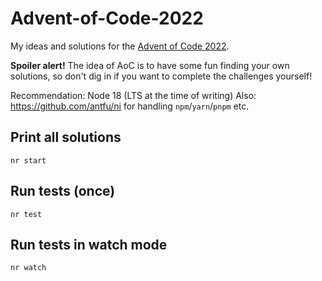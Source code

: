 # Advent-of-Code-2022

My ideas and solutions for the [Advent of Code 2022](https://adventofcode.com/2022).

**Spoiler alert!** The idea of AoC is to have some fun finding your own solutions, so don't dig in if you want to 
complete the challenges yourself!

Recommendation: Node 18 (LTS at the time of writing)
Also: https://github.com/antfu/ni for handling `npm`/`yarn`/`pnpm` etc.

## Print all solutions

```shell
nr start
```

## Run tests (once)

```shell
nr test
```

## Run tests in watch mode

```shell
nr watch
```
